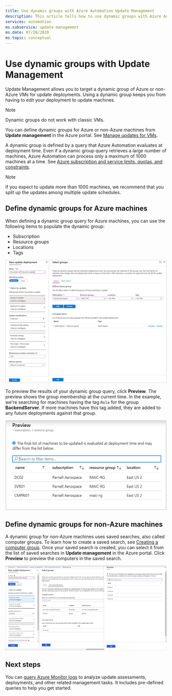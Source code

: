 ```yaml
---
title: Use dynamic groups with Azure Automation Update Management
description: This article tells how to use dynamic groups with Azure Automation Update Management.
services: automation
ms.subservice: update-management
ms.date: 07/28/2020
ms.topic: conceptual
---
```


# Use dynamic groups with Update Management

Update Management allows you to target a dynamic group of Azure or non-Azure VMs for update deployments. Using a dynamic group keeps you from having to edit your deployment to update machines.

> [!NOTE]
> Dynamic groups do not work with classic VMs.

You can define dynamic groups for Azure or non-Azure machines from **Update management** in the Azure portal. See [Manage updates for VMs](update-mgmt-manage-updates-for-vm.md).

A dynamic group is defined by a query that Azure Automation evaluates at deployment time. Even if a dynamic group query retrieves a large number of machines, Azure Automation can process only a maximum of 1000 machines at a time. See [Azure subscription and service limits, quotas, and constraints](../../azure-resource-manager/management/azure-subscription-service-limits.md#update-management).

> [!NOTE]
> If you expect to update more than 1000 machines, we recommend that you split up the updates among multiple update schedules. 

## Define dynamic groups for Azure machines

When defining a dynamic group query for Azure machines, you can use the following items to populate the dynamic group:

* Subscription
* Resource groups
* Locations
* Tags

![Select groups](./media/update-mgmt-groups/select-groups.png)

To preview the results of your dynamic group query, click **Preview**. The preview shows the group membership at the current time. In the example, we're searching for machines having the tag `Role` for the group **BackendServer**. If more machines have this tag added, they are added to any future deployments against that group.

![preview groups](./media/update-mgmt-groups/preview-groups.png)

## Define dynamic groups for non-Azure machines

A dynamic group for non-Azure machines uses saved searches, also called computer groups. To learn how to create a saved search, see [Creating a computer group](../../azure-monitor/platform/computer-groups.md#creating-a-computer-group). Once your saved search is created, you can select it from the list of saved searches in **Update management** in the Azure portal. Click **Preview** to preview the computers in the saved search.

![Screenshot shows the Select groups page for Non-Azure (Preview) and the Preview pane on the right side.](./media/update-mgmt-groups/select-groups-2.png)

## Next steps

You can [query Azure Monitor logs](update-mgmt-query-logs.md) to analyze update assessments, deployments, and other related management tasks. It includes pre-defined queries to help you get started.

